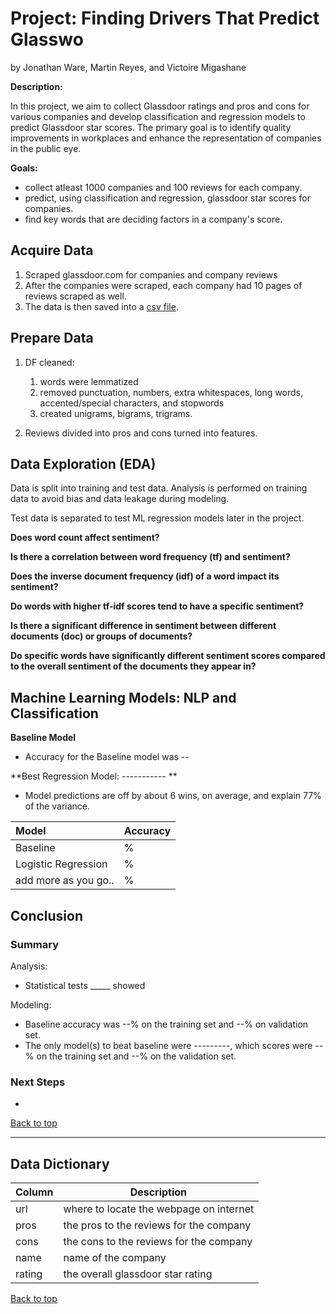 <a name="top"></a>

# Project: Finding Drivers That Predict Glasswo

by Jonathan Ware, Martin Reyes, and Victoire Migashane



**Description:**

In this project, we aim to collect Glassdoor ratings and pros and cons for various companies and develop classification and regression models to predict Glassdoor star scores. The primary goal is to identify quality improvements in workplaces and enhance the representation of companies in the public eye.

**Goals:**

- collect atleast 1000 companies and 100 reviews for each company.
- predict, using classification and regression, glassdoor star scores for companies.
- find key words that are deciding factors in a company's score.

## Acquire Data

1. Scraped glassdoor.com for companies and company reviews
2. After the companies were scraped, each company had 10 pages of reviews scraped as well.
3. The data is then saved into a [csv file]('glassdoor_reviews.csv').

## Prepare Data
1. DF cleaned:
    1. words were lemmatized
    2. removed punctuation, numbers, extra whitespaces, long words, accented/special characters, and stopwords
    3. created unigrams, bigrams, trigrams.
    
2. Reviews divided into pros and cons turned into features.


## Data Exploration (EDA)

Data is split into training and test data. Analysis is performed on training data to avoid bias and data leakage during modeling. 

Test data is separated to test ML regression models later in the project.

**Does word count affect sentiment?**



**Is there a correlation between word frequency (tf) and sentiment?**



**Does the inverse document frequency (idf) of a word impact its sentiment?**



**Do words with higher tf-idf scores tend to have a specific sentiment?**



**Is there a significant difference in sentiment between different documents (doc) or groups of documents?**



**Do specific words have significantly different sentiment scores compared to the overall sentiment of the documents they appear in?**








## Machine Learning Models: NLP and Classification

**Baseline Model**

- Accuracy for the Baseline model was --

**Best Regression Model: ----------- **

- Model predictions are off by about 6 wins, on average, and explain 77% of the variance.

| Model              | Accuracy   |
| :----------------- | ---------- |
| Baseline           |  %       |
| Logistic Regression  |  %      |
|add more as you go..| %      |


## Conclusion

### Summary

Analysis:
- Statistical tests _____ showed 

Modeling:
- Baseline accuracy was --% on the training set and --% on validation set.
- The only model(s) to beat baseline were ---------, which scores were --% on the training set and --% on the validation set.


### Next Steps
- 


[Back to top](#top)

---


<a name="data-dictionary"></a>

## Data Dictionary

| Column         | Description                                 |
|-----------------|---------------------------------------------|
| url            | where to locate the webpage on internet                     |
| pros       | the pros to the reviews for the company     |
| cons | the cons to the reviews for the company                |
| name     | name of the company    |
| rating            | the overall glassdoor star rating        |



[Back to top](#top)